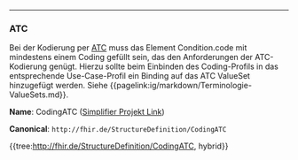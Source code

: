 ----
### ATC

Bei der Kodierung per [ATC](https://www.whocc.no/atc_ddd_index/) muss das Element Condition.code mit mindestens einem Coding gefüllt sein, das den Anforderungen der ATC-Kodierung genügt. Hierzu sollte beim Einbinden des Coding-Profils in das entsprechende Use-Case-Profil ein Binding auf das ATC ValueSet hinzugefügt werden. Siehe {{pagelink:ig/markdown/Terminologie-ValueSets.md}}.

**Name**: CodingATC ([Simplifier Projekt Link](https://simplifier.net/resolve?canonical=http://fhir.de/StructureDefinition/CodingATC&scope=de.basisprofil.r4@1.5.4))

**Canonical**: `http://fhir.de/StructureDefinition/CodingATC`

{{tree:http://fhir.de/StructureDefinition/CodingATC, hybrid}}